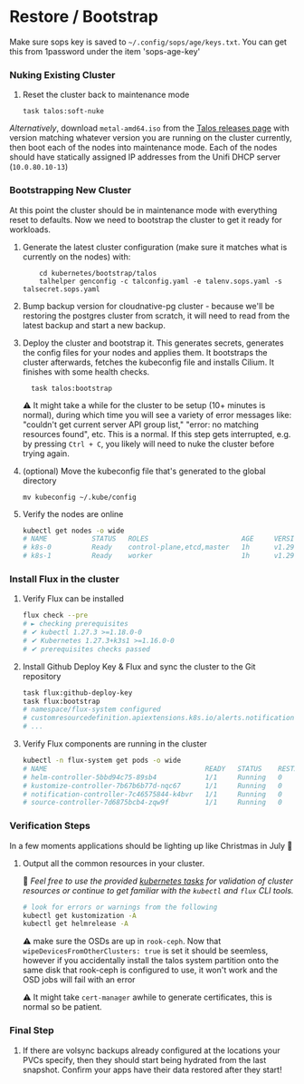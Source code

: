 # Restore / Bootstrap

Make sure sops key is saved to `~/.config/sops/age/keys.txt`. You can get this from 1password under the item 'sops-age-key'
### Nuking Existing Cluster

1. Reset the cluster back to maintenance mode
   ```
   task talos:soft-nuke
   ```

*Alternatively*, download `metal-amd64.iso` from the [Talos releases page](https://github.com/siderolabs/talos/releases) with version matching whatever version you are running on the cluster currently, then boot each of the nodes into maintenance mode. Each of the nodes should have statically assigned IP addresses from the Unifi DHCP server (`10.0.80.10-13`)

### Bootstrapping New Cluster

At this point the cluster should be in maintenance mode with everything reset to defaults. Now we need to bootstrap the cluster to get it ready for workloads.

1. Generate the latest cluster configuration (make sure it matches what is currently on the nodes) with:

    ```
        cd kubernetes/bootstrap/talos
        talhelper genconfig -c talconfig.yaml -e talenv.sops.yaml -s talsecret.sops.yaml
    ```

1. Bump backup version for cloudnative-pg cluster - because we'll be restoring the postgres cluster from scratch, it will need to read from the latest backup and start a new backup.

1.  Deploy the cluster and bootstrap it.  This generates secrets, generates the config files for your nodes and applies them. It bootstraps the cluster afterwards, fetches the kubeconfig file and installs Cilium. It finishes with some health checks.

    ```
      task talos:bootstrap
    ```

    ⚠️ It might take a while for the cluster to be setup (10+ minutes is normal), during which time you will see a variety of error messages like: "couldn't get current server API group list," "error: no matching resources found", etc. This is a normal. If this step gets interrupted, e.g. by pressing `Ctrl + C`, you likely will need to nuke the cluster before trying again.

1. (optional) Move the kubeconfig file that's generated to the global directory
    ```
    mv kubeconfig ~/.kube/config
    ```

1. Verify the nodes are online

    ```sh
    kubectl get nodes -o wide
    # NAME           STATUS   ROLES                       AGE     VERSION
    # k8s-0          Ready    control-plane,etcd,master   1h      v1.29.1
    # k8s-1          Ready    worker                      1h      v1.29.1
    ```

### Install Flux in the cluster

1. Verify Flux can be installed

    ```sh
    flux check --pre
    # ► checking prerequisites
    # ✔ kubectl 1.27.3 >=1.18.0-0
    # ✔ Kubernetes 1.27.3+k3s1 >=1.16.0-0
    # ✔ prerequisites checks passed
    ```

1. Install Github Deploy Key & Flux and sync the cluster to the Git repository

    ```sh
    task flux:github-deploy-key
    task flux:bootstrap
    # namespace/flux-system configured
    # customresourcedefinition.apiextensions.k8s.io/alerts.notification.toolkit.fluxcd.io created
    # ...
    ```

1. Verify Flux components are running in the cluster

    ```sh
    kubectl -n flux-system get pods -o wide
    # NAME                                       READY   STATUS    RESTARTS   AGE
    # helm-controller-5bbd94c75-89sb4            1/1     Running   0          1h
    # kustomize-controller-7b67b6b77d-nqc67      1/1     Running   0          1h
    # notification-controller-7c46575844-k4bvr   1/1     Running   0          1h
    # source-controller-7d6875bcb4-zqw9f         1/1     Running   0          1h
    ```

### Verification Steps

In a few moments applications should be lighting up like Christmas in July 🎄

1. Output all the common resources in your cluster.

    📍 _Feel free to use the provided [kubernetes tasks](.taskfiles/Kubernetes/Taskfile.yaml) for validation of cluster resources or continue to get familiar with the `kubectl` and `flux` CLI tools._

    ```sh
    # look for errors or warnings from the following
    kubectl get kustomization -A
    kubectl get helmrelease -A
    ```

    ⚠️ make sure the OSDs are up in `rook-ceph`. Now that `wipeDevicesFromOtherClusters: true` is set it should be seemless, however if you accidentally install the talos system partition onto the same disk that rook-ceph is configured to use, it won't work and the OSD jobs will fail with an error

    ⚠️ It might take `cert-manager` awhile to generate certificates, this is normal so be patient.

### Final Step

1. If there are volsync backups already configured at the locations your PVCs specify, then they should start being hydrated from the last snapshot. Confirm your apps have their data restored after they start!